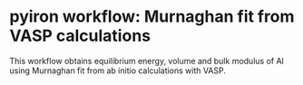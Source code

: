 # pyiron workflow: Murnaghan fit from VASP calculations

This workflow obtains equilibrium energy, volume and bulk modulus of Al using Murnaghan fit from ab initio calculations with VASP.
